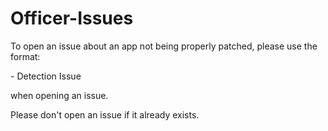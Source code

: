 Officer-Issues
==============

To open an issue about an app not being properly patched, please use the format:

<App Name> - Detection Issue

when opening an issue.


Please don't open an issue if it already exists.
